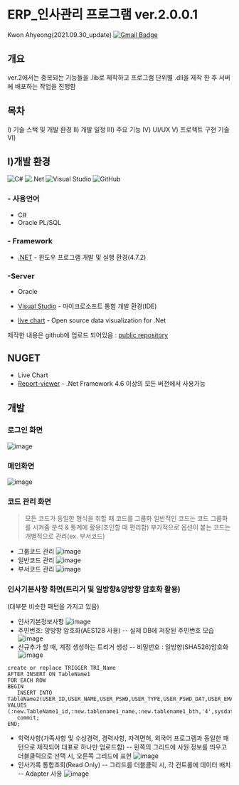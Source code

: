 # ERP_인사관리 프로그램 ver.2.0.0.1  
Kwon Ahyeong(2021.09.30_update)  [![Gmail Badge](https://img.shields.io/badge/Gmail-d14836?style=flat-square&logo=Gmail&logoColor=white&link=mailto:snugyun01@gmail.com)](mailto:dkdud081@gmail.com) 
## 개요
ver.2에서는 중복되는 기능들을 .lib로 제작하고 
프로그램 단위별 .dll을 제작 한 후 서버에 배포하는 작업을 진행함

## 목차
Ⅰ) 기술 스택 및 개발 환경
Ⅱ) 개발 일정 
Ⅲ) 주요 기능
Ⅳ) UI/UX
Ⅴ) 프로젝트 구현 기술 
Ⅵ) 

## Ⅰ)개발 환경

![C#](https://img.shields.io/badge/c%23-%23239120.svg?style=for-the-badge&logo=c-sharp&logoColor=white) ![.Net](https://img.shields.io/badge/.NET-5C2D91?style=for-the-badge&logo=.net&logoColor=white)
 ![Visual Studio](https://img.shields.io/badge/Visual%20Studio-5C2D91.svg?style=for-the-badge&logo=visual-studio&logoColor=white) ![GitHub](https://img.shields.io/badge/github-%23121011.svg?style=for-the-badge&logo=github&logoColor=white)

 ### - 사용언어
 - C#
 - Oracle PL/SQL
### - Framework
- [.NET](https://www.microsoft.com/ko-kr/download/details.aspx?id=30653) - 윈도우 프로그램 개발 및 실행 환경(4.7.2)

### -Server
- Oracle 


- [Visual Studio](https://visualstudio.microsoft.com/ko/) -  마이크로소프트 통합 개발 환경(IDE)
- [live chart](https://lvcharts.net/App/examples/v1/WinForms/start) - Open source data visualization for .Net

제작한 내용은 github에 업로드 되어있음 : [public repository][dill] 

## NUGET
- Live Chart
- [Report-viewer](https://docs.microsoft.com/ko-kr/sql/reporting-services/application-integration/integrating-reporting-services-using-reportviewer-controls-get-started?view=sql-server-ver15) - .Net Framework 4.6 이상의 모든 버전에서 사용가능


## 개발
### 로그인 화면
![image](https://user-images.githubusercontent.com/50813232/135425669-5d6c39fb-8e2a-4fd2-9002-c6faa08d6a3a.png)
### 메인화면
![image](https://user-images.githubusercontent.com/50813232/135425969-0deaf54d-79d5-41c3-b579-8a80fa466845.png)
### 코드 관리 화면
> 모든 코드가 동일한 형식을 취할 때 코드를 그룹화
> 일반적인 코드는 코드 그룹화를 시켜줌
> 분석 & 통계에 활용(조인할 때 편리함)
> 부가적으로 옵션이 붙는 코드는 개별적으로 관리(ex. 부서코드)

- 그룹코드 관리
![image](https://user-images.githubusercontent.com/50813232/135438922-35346311-592d-4f2a-9f51-c65de72e4efd.png)
- 일반코드 관리
![image](https://user-images.githubusercontent.com/50813232/135439138-228b4a6d-3a66-4b2b-8c3f-1e2f55aa76b3.png)
- 부서코드 관리
![image](https://user-images.githubusercontent.com/50813232/135439205-cb79aba3-143a-4e7c-8c49-d7c0f5c91234.png)

### 인사기본사항 화면(트리거 및 일방향&양방향 암호화 활용)
(대부분 비슷한 패턴을 가지고 있음)
- 인사기본정보사항
![image](https://user-images.githubusercontent.com/50813232/135439315-e8849d86-ed3a-44ba-8f11-b12af6e00ac1.png)
- 주민번호: 양방향 암호화(AES128 사용)
-- 실제 DB에 저장된 주민번호 모습
![image](https://user-images.githubusercontent.com/50813232/135437113-a8e82a6e-6261-4af0-a2ac-2e2cd31087bb.png)
- 신규추가 할 때, 계정 생성하는 트리거 생성 
-- 비밀번호 : 일방향(SHA526)암호화
![image](https://user-images.githubusercontent.com/50813232/135438275-6551a4a8-b118-4f59-9720-272cfdc96d52.png)
```
create or replace TRIGGER TRI_Name
AFTER INSERT ON TableName1
FOR EACH ROW
BEGIN
   INSERT INTO TableName2(USER_ID,USER_NAME,USER_PSWD,USER_TYPE,USER_PSWD_DAT,USER_EMAIL) VALUES (:new.TableName1_id,:new.tablename1_name,:new.tablename1_bth,'4',sysdate,:new.tablename1_email);
   commit;
END;
```

- 학력사항(가족사항 및 수상경력, 경력사항, 자격면허, 외국어 프로그램과 동일한 패턴으로 제작되어 대표로 하나만 업로드함)
-- 왼쪽의 그리드에 사원 정보를 띄우고 더블클릭으로 선택 시, 오른쪽 그리드에 표현
![image](https://user-images.githubusercontent.com/50813232/135439703-a9a4e087-6f3d-4c24-ba4b-7bed0f68d0b4.png)
- 인사기록 통합조회(Read Only)
-- 그리드를 더블클릭 시, 각 컨트롤에 데이터 배치
-- Adapter 사용
![image](https://user-images.githubusercontent.com/50813232/135440007-d193b30e-16ea-49ab-8278-93bc3b44a25d.png)




[//]: # (These are reference links used in the body of this note and get stripped out when the markdown processor does its job. There is no need to format nicely because it shouldn't be seen. Thanks SO - http://stackoverflow.com/questions/4823468/store-comments-in-markdown-syntax)

   [dill]: <https://github.com/AhyeongPortfolio/KayMain>
   [git-repo-url]: <https://github.com/joemccann/dillinger.git>
   
